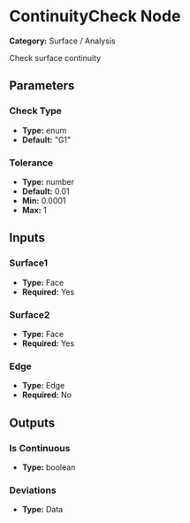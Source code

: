
# ContinuityCheck Node

**Category:** Surface / Analysis

Check surface continuity

## Parameters


### Check Type
- **Type:** enum
- **Default:** "G1"





### Tolerance
- **Type:** number
- **Default:** 0.01
- **Min:** 0.0001
- **Max:** 1



## Inputs


### Surface1
- **Type:** Face
- **Required:** Yes



### Surface2
- **Type:** Face
- **Required:** Yes



### Edge
- **Type:** Edge
- **Required:** No



## Outputs


### Is Continuous
- **Type:** boolean



### Deviations
- **Type:** Data




